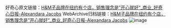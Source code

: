 好奇心原文链接：[H&M子品牌在纽约有个店，销售理念是”开心就好“_商业_好奇心日报-Alexandara Jacobs](https://www.qdaily.com/articles/3720.html)
WebArchive归档链接：[H&M子品牌在纽约有个店，销售理念是”开心就好“_商业_好奇心日报-Alexandara Jacobs](http://web.archive.org/web/20190623152820/https://www.qdaily.com/articles/3720.html)
![image](http://ww3.sinaimg.cn/large/007d5XDpgy1g3vd32rivjj30u04b2npd)